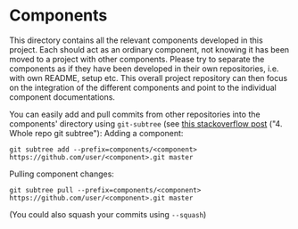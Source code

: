 # Components
This directory contains all the relevant components developed in this project. Each should act as an ordinary component, not knowing it has been moved to a project with other components.
Please try to separate the components as if they have been developed in their own repositories, i.e. with own README, setup etc.
This overall project repository can then focus on the integration of the different components and point to the individual component documentations.

You can easily add and pull commits from other repositories into the components' directory using `git-subtree` (see [this stackoverflow post](https://stackoverflow.com/a/30386041/6669161) ("4. Whole repo git subtree"):
Adding a component:
```
git subtree add --prefix=components/<component> https://github.com/user/<component>.git master
```

Pulling component changes:
```
git subtree pull --prefix=components/<component> https://github.com/user/<component>.git master
```
(You could also squash your commits using `--squash`)


